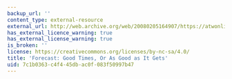 ```yaml
---
backup_url: ''
content_type: external-resource
external_url: http://web.archive.org/web/20080205164907/https://atwonline.com/magazine/article.html?articleID=1496
has_external_licence_warning: true
has_external_license_warning: true
is_broken: ''
license: https://creativecommons.org/licenses/by-nc-sa/4.0/
title: 'Forecast: Good Times, Or As Good as It Gets'
uid: 7c1b0363-c4f4-45db-ac0f-083f50997b47
---
```

